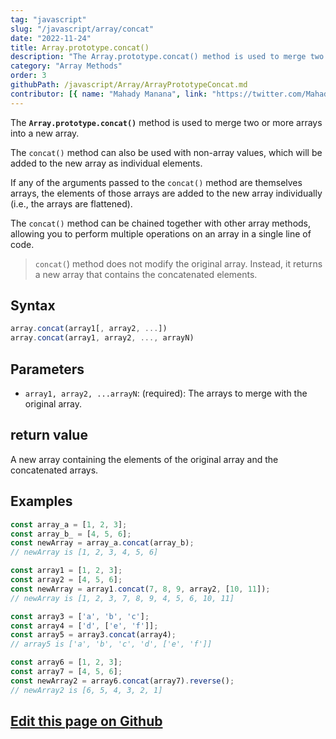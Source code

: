 ```yaml
---
tag: "javascript"
slug: "/javascript/array/concat"
date: "2022-11-24"
title: Array.prototype.concat()
description: "The Array.prototype.concat() method is used to merge two or more arrays into a new array."
category: "Array Methods"
order: 3
githubPath: /javascript/Array/ArrayPrototypeConcat.md
contributor: [{ name: "Mahady Manana", link: "https://twitter.com/MahadyManana" }]
---
```



The **`Array.prototype.concat()`** method is used to merge two or more arrays into a new array.

The `concat()` method can also be used with non-array values, which will be added to the new array as individual elements.

If any of the arguments passed to the `concat()` method are themselves arrays, the elements of those arrays are added to the new array individually (i.e., the arrays are flattened).

The `concat()` method can be chained together with other array methods, allowing you to perform multiple operations on an array in a single line of code.

> `concat(`) method does not modify the original array. Instead, it returns a new array that contains the concatenated elements.

## Syntax

```javascript
array.concat(array1[, array2, ...])
array.concat(array1, array2, ..., arrayN)

```

## Parameters

- `array1, array2, ...arrayN`:  (required): The arrays to merge with the original array.

## return value

A new array containing the elements of the original array and the concatenated arrays.

## Examples

```javascript
const array_a = [1, 2, 3];
const array_b_ = [4, 5, 6];
const newArray = array_a.concat(array_b);
// newArray is [1, 2, 3, 4, 5, 6]

const array1 = [1, 2, 3];
const array2 = [4, 5, 6];
const newArray = array1.concat(7, 8, 9, array2, [10, 11]);
// newArray is [1, 2, 3, 7, 8, 9, 4, 5, 6, 10, 11]

const array3 = ['a', 'b', 'c'];
const array4 = ['d', ['e', 'f']];
const array5 = array3.concat(array4);
// array5 is ['a', 'b', 'c', 'd', ['e', 'f']]

const array6 = [1, 2, 3];
const array7 = [4, 5, 6];
const newArray2 = array6.concat(array7).reverse();
// newArray2 is [6, 5, 4, 3, 2, 1]

```


## <a href="https://github.com/mahady-manana/betatuto-docs/tree/main/docs/javascript/Array/ArrayPrototypeConcat.md" target="_blank">Edit this page on Github</a>

